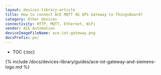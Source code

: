 ```yaml
---
layout: devices-library-article
title: How to connect ACE MQTT 4G GPS Gateway to ThingsBoard?
category: Other devices
connectivity: HTTP, MQTT, Ethernet, WiFi
vendor: ACE Automation
deviceImageFileName: ace-iot-gateway.png
docsPrefix: pe/
---
```



* TOC
{:toc}

{% include /docs/devices-library/guides/ace-iot-gateway-and-siemens-logo.md %}
